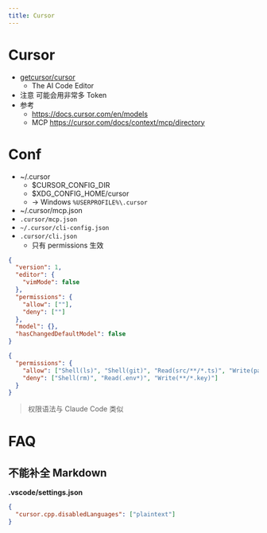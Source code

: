 ```yaml
---
title: Cursor
---
```


# Cursor

- [getcursor/cursor](https://github.com/getcursor/cursor)
  - The AI Code Editor
- 注意 可能会用非常多 Token
- 参考
  - https://docs.cursor.com/en/models
  - MCP https://cursor.com/docs/context/mcp/directory

# Conf

- ~/.cursor
  - $CURSOR_CONFIG_DIR
  - $XDG_CONFIG_HOME/cursor
  - -> Windows `%USERPROFILE%\.cursor`
- ~/.cursor/mcp.json
- `.cursor/mcp.json`
- `~/.cursor/cli-config.json`
- `.cursor/cli.json`
  - 只有 permissions 生效

```json
{
  "version": 1,
  "editor": {
    "vimMode": false
  },
  "permissions": {
    "allow": [""],
    "deny": [""]
  },
  "model": {},
  "hasChangedDefaultModel": false
}
```

```json title="cli.json"
{
  "permissions": {
    "allow": ["Shell(ls)", "Shell(git)", "Read(src/**/*.ts)", "Write(package.json)"],
    "deny": ["Shell(rm)", "Read(.env*)", "Write(**/*.key)"]
  }
}
```

> 权限语法与 Claude Code 类似

# FAQ

## 不能补全 Markdown

**.vscode/settings.json**

```json
{
  "cursor.cpp.disabledLanguages": ["plaintext"]
}
```
